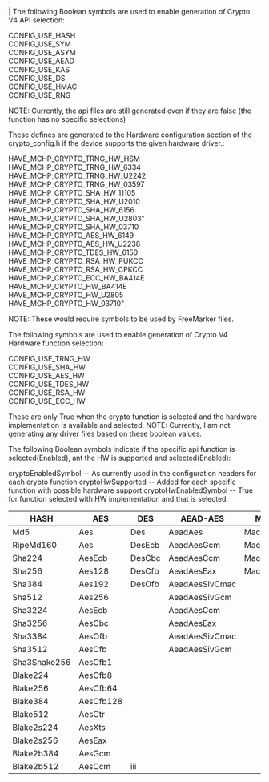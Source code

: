 |
The following Boolean symbols are used to enable generation of Crypto V4 API selection:    

CONFIG\_USE\_HASH            
CONFIG\_USE\_SYM             
CONFIG\_USE\_ASYM              
CONFIG\_USE\_AEAD              
CONFIG\_USE\_KAS              
CONFIG\_USE\_DS                
CONFIG\_USE\_HMAC         
CONFIG\_USE\_RNG              

NOTE:  Currently, the api files are still generated even if they are false (the function has no specific selections)

These defines are generated to the Hardware configuration section of the crypto\_config.h if the device supports the given hardware driver.:

HAVE\_MCHP\_CRYPTO\_TRNG\_HW\_HSM     
HAVE\_MCHP\_CRYPTO\_TRNG\_HW\_6334    
HAVE\_MCHP\_CRYPTO\_TRNG\_HW\_U2242    
HAVE\_MCHP\_CRYPTO\_TRNG\_HW\_03597    
HAVE\_MCHP\_CRYPTO\_SHA\_HW\_11105    
HAVE\_MCHP\_CRYPTO\_SHA\_HW\_U2010    
HAVE\_MCHP\_CRYPTO\_SHA\_HW\_6156    
HAVE\_MCHP\_CRYPTO\_SHA\_HW\_U2803"    
HAVE\_MCHP\_CRYPTO\_SHA\_HW\_03710    
HAVE\_MCHP\_CRYPTO\_AES\_HW\_6149    
HAVE\_MCHP\_CRYPTO\_AES\_HW\_U2238    
HAVE\_MCHP\_CRYPTO\_TDES\_HW\_6150    
HAVE\_MCHP\_CRYPTO\_RSA\_HW\_PUKCC    
HAVE\_MCHP\_CRYPTO\_RSA\_HW\_CPKCC    
HAVE\_MCHP\_CRYPTO\_ECC\_HW\_BA414E    
HAVE\_MCHP\_CRYPTO\_HW\_BA414E    
HAVE\_MCHP\_CRYPTO\_HW\_U2805    
HAVE\_MCHP\_CRYPTO\_HW\_03710"        
    
NOTE: These would require symbols to be used by FreeMarker files.    
    
    
The following symbols are used to enable generation of Crypto V4 Hardware function selection:

CONFIG\_USE\_TRNG\_HW    
CONFIG\_USE\_SHA\_HW    
CONFIG\_USE\_AES\_HW    
CONFIG\_USE\_TDES\_HW    
CONFIG\_USE\_RSA\_HW    
CONFIG\_USE\_ECC\_HW    

These are only True when the crypto function is selected and the hardware implementation is available and selected.
NOTE:  Currently, I am not generating any driver files based on these boolean values.   
    

The following Boolean symbols indicate if the specific api function is selected(Enabled), ant the HW is supported and selected(Enabled):

crypto<Function>EnabledSymbol     -- As currently used in the configuration headers for each crypto function 
cryptoHw<Function>Supported        -- Added for each specific function with possible hardware support
cryptoHw<Function>EnabledSymbol  -- True for function selected with HW implementation and that is selected.

| HASH         | AES       | DES    | AEAD-AES       | MAC-AES      | KAS   | DS      | ECC    | RNG |
|--------------|-----------|--------|----------------|--------------|-------|---------|--------|------|
| Md5          | Aes       | Des    | AeadAes        | MacAes       |KasEcdh| DsEcdsa | Ecc    | RngTrng|
| RipeMd160    | Aes       | DesEcb | AeadAesGcm     | MacAesCmac   |
| Sha224       | AesEcb    | DesCbc | AeadAesCcm     | MacAesCbcMac |
| Sha256       | Aes128    | DesCfb | AeadAesEax     | MacAesGmac   |
| Sha384       | Aes192    | DesOfb | AeadAesSivCmac |              |
| Sha512       | Aes256    |        | AeadAesSivGcm  |              |
| Sha3224      | AesEcb    |        | AeadAesCcm     |              |
| Sha3256      | AesCbc    |        | AeadAesEax     |              |
| Sha3384      | AesOfb    |        | AeadAesSivCmac |              |
| Sha3512      | AesCfb    |        | AeadAesSivGcm  |              |
| Sha3Shake256 | AesCfb1   |        |                |              |
| Blake224     | AesCfb8   |        |                |              |
| Blake256     | AesCfb64  |        |                |              |
| Blake384     | AesCfb128 |        |                |              |
| Blake512     | AesCtr    |        |                |              |
| Blake2s224   | AesXts    |        |                |              |
| Blake2s256   | AesEax    |        |                |              |
| Blake2b384   | AesGcm    |        |                |              |
| Blake2b512   | AesCcm    |  iii   |                |              |

